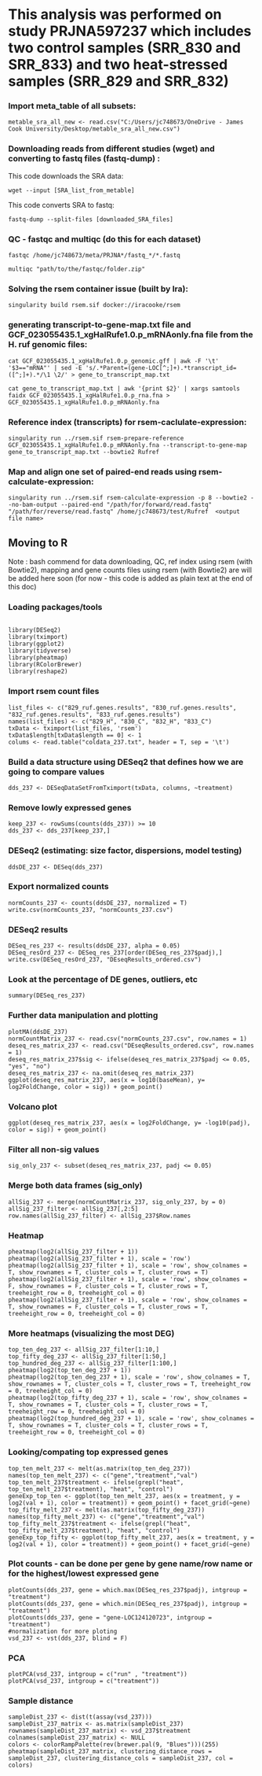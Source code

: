 # This analysis was performed on study PRJNA597237 which includes two control samples (SRR_830 and SRR_833) and two heat-stressed samples (SRR_829 and SRR_832)

### Import meta_table of all subsets:

```
metable_sra_all_new <- read.csv("C:/Users/jc748673/OneDrive - James Cook University/Desktop/metable_sra_all_new.csv")
```

### Downloading reads from different studies (wget) and converting to fastq files (fastq-dump) :

This code downloads the SRA data:

```
wget --input [SRA_list_from_metable]
```

This code converts SRA to fastq:

```
fastq-dump --split-files [downloaded_SRA_files]
```

### QC - fastqc and multiqc (do this for each dataset) 

```
fastqc /home/jc748673/meta/PRJNA*/fastq_*/*.fastq 
```

```
multiqc "path/to/the/fastqc/folder.zip" 
```

### Solving the rsem container issue (built by Ira):

```
singularity build rsem.sif docker://iracooke/rsem 
```

### generating transcript-to-gene-map.txt file and GCF_023055435.1_xgHalRufe1.0.p_mRNAonly.fna file from the H. ruf genomic files:

```
cat GCF_023055435.1_xgHalRufe1.0.p_genomic.gff | awk -F '\t' '$3=="mRNA"' | sed -E 's/.*Parent=(gene-LOC[^;]+).*transcript_id=([^;]+).*/\1 \2/' > gene_to_transcript_map.txt
```
```
cat gene_to_transcript_map.txt | awk '{print $2}' | xargs samtools faidx GCF_023055435.1_xgHalRufe1.0.p_rna.fna > GCF_023055435.1_xgHalRufe1.0.p_mRNAonly.fna
```

### Reference index (transcripts) for rsem-caclulate-expression:

```
singularity run ../rsem.sif rsem-prepare-reference GCF_023055435.1_xgHalRufe1.0.p_mRNAonly.fna --transcript-to-gene-map gene_to_transcript_map.txt --bowtie2 Rufref
```

### Map and align one set of paired-end reads using rsem-calculate-expression:

```
singularity run ../rsem.sif rsem-calculate-expression -p 8 --bowtie2 --no-bam-output --paired-end "/path/for/forward/read.fastq" "/path/for/reverse/read.fastq" /home/jc748673/test/Rufref  <output file name> 
```

## Moving to R 

Note : bash commend for data downloading, QC, ref index using rsem (with Bowtie2), mapping and gene counts files using rsem (with Bowtie2) are will be added here soon (for now - this code is added as plain text at the end of this doc)

### Loading packages/tools

```{r}

library(DESeq2)
library(tximport)
library(ggplot2)
library(tidyverse)
library(pheatmap)
library(RColorBrewer)
library(reshape2)

```


### Import rsem count files

```
list_files <- c("829_ruf.genes.results", "830_ruf.genes.results", "832_ruf.genes.results", "833_ruf.genes.results")
names(list_files) <- c("829_H", "830_C", "832_H", "833_C")
txData <- tximport(list_files, 'rsem')
txData$length[txData$length == 0] <- 1
colums <- read.table("coldata_237.txt", header = T, sep = '\t')
```

### Build a data structure using DESeq2 that defines how we are going to compare values

```
dds_237 <- DESeqDataSetFromTximport(txData, columns, ~treatment)
```

### Remove lowly expressed genes

```
keep_237 <- rowSums(counts(dds_237)) >= 10
dds_237 <- dds_237[keep_237,]
```

### DESeq2 (estimating: size factor, dispersions, model testing)

```
ddsDE_237 <- DESeq(dds_237)
```
### Export normalized counts

```
normCounts_237 <- counts(ddsDE_237, normalized = T)
write.csv(normCounts_237, "normCounts_237.csv")
```

### DESeq2 results

```
DESeq_res_237 <- results(ddsDE_237, alpha = 0.05)
DESeq_resOrd_237 <- DESeq_res_237[order(DESeq_res_237$padj),]
write.csv(DESeq_resOrd_237, "DEseqResults_ordered.csv")
```
### Look at the percentage of DE genes, outliers, etc

```
summary(DESeq_res_237)
```

### Further data manipulation and plotting

```
plotMA(ddsDE_237)
normCountMatrix_237 <- read.csv("normCounts_237.csv", row.names = 1)
deseq_res_matrix_237 <- read.csv("DEseqResults_ordered.csv", row.names = 1)
deseq_res_matrix_237$sig <- ifelse(deseq_res_matrix_237$padj <= 0.05, "yes", "no")
deseq_res_matrix_237 <- na.omit(deseq_res_matrix_237)
ggplot(deseq_res_matrix_237, aes(x = log10(baseMean), y= log2FoldChange, color = sig)) + geom_point()
```
### Volcano plot

```
ggplot(deseq_res_matrix_237, aes(x = log2FoldChange, y= -log10(padj), color = sig)) + geom_point()
```

### Filter all non-sig values

```
sig_only_237 <- subset(deseq_res_matrix_237, padj <= 0.05)
```

### Merge both data frames (sig_only) 

```
allSig_237 <- merge(normCountMatrix_237, sig_only_237, by = 0)
allSig_237_filter <- allSig_237[,2:5]
row.names(allSig_237_filter) <- allSig_237$Row.names
```
### Heatmap

```
pheatmap(log2(allSig_237_filter + 1))
pheatmap(log2(allSig_237_filter + 1), scale = 'row')
pheatmap(log2(allSig_237_filter + 1), scale = 'row', show_colnames = T, show_rownames = T, cluster_cols = T, cluster_rows = T)
pheatmap(log2(allSig_237_filter + 1), scale = 'row', show_colnames = F, show_rownames = F, cluster_cols = T, cluster_rows = T, treeheight_row = 0, treeheight_col = 0)
pheatmap(log2(allSig_237_filter + 1), scale = 'row', show_colnames = T, show_rownames = F, cluster_cols = T, cluster_rows = T, treeheight_row = 0, treeheight_col = 0)
```

### More heatmaps (visualizing the most DEG)

```
top_ten_deg_237 <- allSig_237_filter[1:10,]
top_fifty_deg_237 <- allSig_237_filter[1:50,]
top_hundred_deg_237 <- allSig_237_filter[1:100,]
pheatmap(log2(top_ten_deg_237 + 1))
pheatmap(log2(top_ten_deg_237 + 1), scale = 'row', show_colnames = T, show_rownames = T, cluster_cols = T, cluster_rows = T, treeheight_row = 0, treeheight_col = 0)
pheatmap(log2(top_fifty_deg_237 + 1), scale = 'row', show_colnames = T, show_rownames = T, cluster_cols = T, cluster_rows = T, treeheight_row = 0, treeheight_col = 0)
pheatmap(log2(top_hundred_deg_237 + 1), scale = 'row', show_colnames = T, show_rownames = T, cluster_cols = T, cluster_rows = T, treeheight_row = 0, treeheight_col = 0)
```

### Looking/compating top expressed genes

```
top_ten_melt_237 <- melt(as.matrix(top_ten_deg_237))
names(top_ten_melt_237) <- c("gene","treatment","val")
top_ten_melt_237$treatment <- ifelse(grepl("heat", top_ten_melt_237$treatment), "heat", "control")
geneExp_top_ten <- ggplot(top_ten_melt_237, aes(x = treatment, y = log2(val + 1), color = treatment)) + geom_point() + facet_grid(~gene)
top_fifty_melt_237 <- melt(as.matrix(top_fifty_deg_237))
names(top_fifty_melt_237) <- c("gene","treatment","val")
top_fifty_melt_237$treatment <- ifelse(grepl("heat", top_fifty_melt_237$treatment), "heat", "control")
geneExp_top_fifty <- ggplot(top_fifty_melt_237, aes(x = treatment, y = log2(val + 1), color = treatment)) + geom_point() + facet_grid(~gene)
```

### Plot counts - can be done per gene by gene name/row name or for the highest/lowest expressed gene

```
plotCounts(dds_237, gene = which.max(DESeq_res_237$padj), intgroup = "treatment")
plotCounts(dds_237, gene = which.min(DESeq_res_237$padj), intgroup = "treatment")
plotCounts(dds_237, gene = "gene-LOC124120723", intgroup = "treatment")
#normalization for more ploting
vsd_237 <- vst(dds_237, blind = F)
```

### PCA

```
plotPCA(vsd_237, intgroup = c("run" , "treatment"))
plotPCA(vsd_237, intgroup = c("treatment"))
```

### Sample distance

```
sampleDist_237 <- dist(t(assay(vsd_237)))
sampleDist_237_matrix <- as.matrix(sampleDist_237)
rownames(sampleDist_237_matrix) <- vsd_237$treatment
colnames(sampleDist_237_matrix) <- NULL
colors <- colorRampPalette(rev(brewer.pal(9, "Blues")))(255)
pheatmap(sampleDist_237_matrix, clustering_distance_rows = sampleDist_237, clustering_distance_cols = sampleDist_237, col = colors)
```


```

